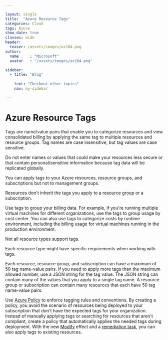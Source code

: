 ```yaml
---

layout: single
title:  "Azure Resource Tags"
categories: Cloud
tags: Azure
show_date: true
classes: wide
header:
  teaser: /assets/images/az104.png
author:
  name     : "Microsoft"
  avatar   : "/assets/images/az104.png"

sidebar:
  - title: "Blog"
   
    text: "Checkout other topics"
    nav: my-sidebar

---
```


# Azure Resource Tags

Tags are name/value pairs that enable you to categorize resources  and view consolidated billing by applying the same tag to multiple  resources and resource groups. Tag names are case insensitive, but tag  values are case sensitive.

Do not enter names or values that could make your resources less secure  or that contain personal/sensitive information because tag data will be  replicated globally.

You can apply tags to your Azure resources, resource groups, and subscriptions but not to management groups.

Resources don't inherit the tags you apply to a resource group or a subscription. 

Use tags to group your billing data. For example, if you're running  multiple virtual machines for different organizations, use the tags to  group usage by cost center. You can also use tags to categorize costs by runtime environment, including the billing usage for virtual machines  running in the production environment.

Not all resource types support tags.

Each resource type might have specific requirements when working with tags.

Each resource, resource group, and subscription can have a maximum of 50 tag name-value pairs. If you need to apply more tags than the maximum  allowed number, use a JSON string for the tag value. The JSON string can contain many of the values that you apply to a single tag name. A  resource group or subscription can contain many resources that each have 50 tag name-value pairs.



Use [Azure Policy](https://learn.microsoft.com/en-us/azure/governance/policy/overview) to enforce tagging rules and conventions. By creating a policy, you  avoid the scenario of resources being deployed to your subscription that don't have the expected tags for your organization. Instead of manually applying tags or searching for resources that aren't compliant, create a policy that automatically applies the needed tags during deployment.  With the new [Modify](https://learn.microsoft.com/en-us/azure/governance/policy/concepts/effects#modify) effect and a [remediation task](https://learn.microsoft.com/en-us/azure/governance/policy/how-to/remediate-resources), you can also apply tags to existing resources. 
